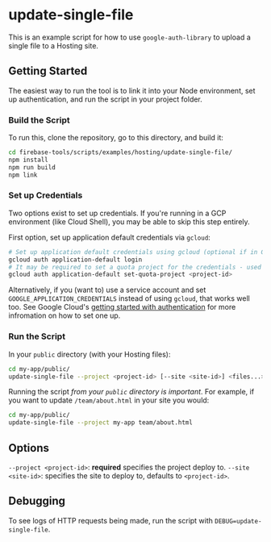 # update-single-file

This is an example script for how to use `google-auth-library` to upload a single file to a Hosting site.

## Getting Started

The easiest way to run the tool is to link it into your Node environment, set up authentication, and run the script in your project folder.

### Build the Script

To run this, clone the repository, go to this directory, and build it:

```bash
cd firebase-tools/scripts/examples/hosting/update-single-file/
npm install
npm run build
npm link
```

### Set up Credentials

Two options exist to set up credentials. If you're running in a GCP environment (like Cloud Shell), you may be able to skip this step entirely.

First option, set up application default credentials via `gcloud`:

```bash
# Set up application default credentials using gcloud (optional if in GCP environment).
gcloud auth application-default login
# It may be required to set a quota project for the credentials - used to account for the API usage.
gcloud auth application-default set-quota-project <project-id>
```

Alternatively, if you (want to) use a service account and set `GOOGLE_APPLICATION_CREDENTIALS` instead of using `gcloud`, that works well too. See Google Cloud's [getting started with authentication](https://cloud.google.com/docs/authentication/getting-started) for more infromation on how to set one up.

### Run the Script

In your `public` directory (with your Hosting files):

```bash
cd my-app/public/
update-single-file --project <project-id> [--site <site-id>] <files...>
```

Running the script _from your `public` directory is important_. For example, if you want to update `/team/about.html` in your site you would:

```bash
cd my-app/public/
update-single-file --project my-app team/about.html
```

## Options

`--project <project-id>`: **required** specifies the project deploy to.
`--site <site-id>`: specifies the site to deploy to, defaults to `<project-id>`.

## Debugging

To see logs of HTTP requests being made, run the script with `DEBUG=update-single-file`.
